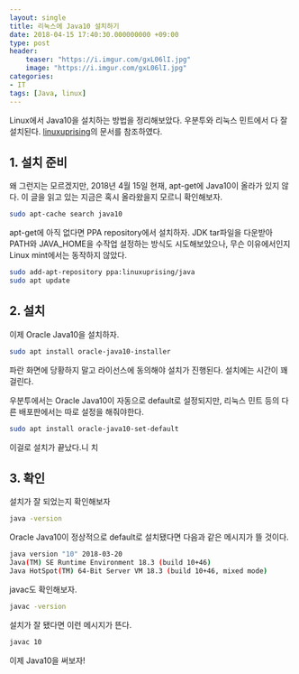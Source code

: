 ```yaml
---
layout: single
title: 리눅스에 Java10 설치하기
date: 2018-04-15 17:40:30.000000000 +09:00
type: post
header:
    teaser: "https://i.imgur.com/gxL06lI.jpg"
    image: "https://i.imgur.com/gxL06lI.jpg"
categories:
- IT
tags: [Java, linux]
---
```


Linux에서 Java10을 설치하는 방법을 정리해보았다. 우분투와 리눅스 민트에서 다 잘 설치된다. [linuxuprising](https://www.linuxuprising.com/2018/04/install-oracle-java-10-in-ubuntu-or.html)의 문서를 참조하였다.

## 1. 설치 준비

왜 그런지는 모르겠지만, 2018년 4월 15일 현재, apt-get에 Java10이 올라가 있지 않다. 이 글을 읽고 있는 지금은 혹시 올라왔을지 모르니 확인해보자.

```bash
sudo apt-cache search java10
```

apt-get에 아직 없다면 PPA repository에서 설치하자. JDK tar파일을 다운받아 PATH와 JAVA_HOME을 수작업 설정하는 방식도 시도해보았으나, 무슨 이유에서인지 Linux mint에서는 동작하지 않았다. 

```bash
sudo add-apt-repository ppa:linuxuprising/java
sudo apt update
```

## 2. 설치

이제 Oracle Java10을 설치하자.

```bash
sudo apt install oracle-java10-installer
```

파란 화면에 당황하지 말고 라이선스에 동의해야 설치가 진행된다. 설치에는 시간이 꽤 걸린다.

우분투에서는 Oracle Java10이 자동으로 default로 설정되지만, 리눅스 민트 등의 다른 배포판에서는 따로 설정을 해줘야한다.

```bash
sudo apt install oracle-java10-set-default
```

이걸로 설치가 끝났다.니
치
## 3. 확인

설치가 잘 되었는지 확인해보자

```bash
java -version
```

Oracle Java10이 정상적으로 default로 설치됐다면 다음과 같은 메시지가 뜰 것이다.

```bash
java version "10" 2018-03-20
Java(TM) SE Runtime Environment 18.3 (build 10+46)
Java HotSpot(TM) 64-Bit Server VM 18.3 (build 10+46, mixed mode)
```

javac도 확인해보자.


```bash
javac -version
```

설치가 잘 됐다면 이런 메시지가 뜬다.

```bash
javac 10
```

이제 Java10을 써보자!


